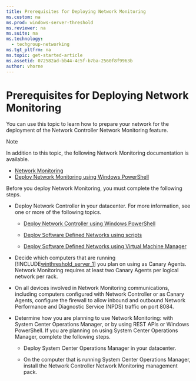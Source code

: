 ```yaml
---
title: Prerequisites for Deploying Network Monitoring
ms.custom: na
ms.prod: windows-server-threshold
ms.reviewer: na
ms.suite: na
ms.technology: 
  - techgroup-networking
ms.tgt_pltfrm: na
ms.topic: get-started-article
ms.assetid: 072582ad-bb44-4c5f-b7ba-2560f8f9963b
author: vhorne
---
```

# Prerequisites for Deploying Network Monitoring
You can use this topic to learn how to prepare your network for the deployment of the Network Controller Network Monitoring feature.  
  
> [!NOTE]  
> In addition to this topic, the following Network Monitoring documentation is available.  
>   
> -   [Network Monitoring](../Topic/Network-Monitoring.md)  
> -   [Deploy Network Monitoring using Windows PowerShell](../Topic/Deploy-Network-Monitoring-using-Windows-PowerShell.md)  
  
Before you deploy Network Monitoring, you must complete the following steps.  
  
-   Deploy Network Controller in your datacenter. For more information, see one or more of the following topics.  
  
    -   [Deploy Network Controller using Windows PowerShell](../Topic/Deploy-Network-Controller-using-Windows-PowerShell.md)  
  
    -   [Deploy Software Defined Networks using scripts](../Topic/Deploy-Software-Defined-Networks-using-scripts.md)  
  
    -   [Deploy Software Defined Networks using Virtual Machine Manager](../Topic/Deploy-Software-Defined-Networks-using-Virtual-Machine-Manager.md)  
  
-   Decide which computers that are running [!INCLUDE[winthreshold_server_1](../Token/winthreshold_server_1_md.md)] you plan on using as Canary Agents. Network Monitoring requires at least two Canary Agents per logical network per rack.  
  
-   On all devices involved in Network Monitoring communications, including computers configured with Network Controller or as Canary Agents, configure the firewall to allow inbound and outbound Network Performance and Diagnostic Service \(NPDS\) traffic on port 8084.  
  
-   Determine how you are planning to use Network Monitoring: with System Center Operations Manager, or by using REST APIs or Windows PowerShell. If you are planning on using System Center Operations Manager, complete the following steps.  
  
    -   Deploy System Center Operations Manager in your datacenter.  
  
    -   On the computer that is running System Center Operations Manager, install the Network Controller Network Monitoring management pack.  
  
